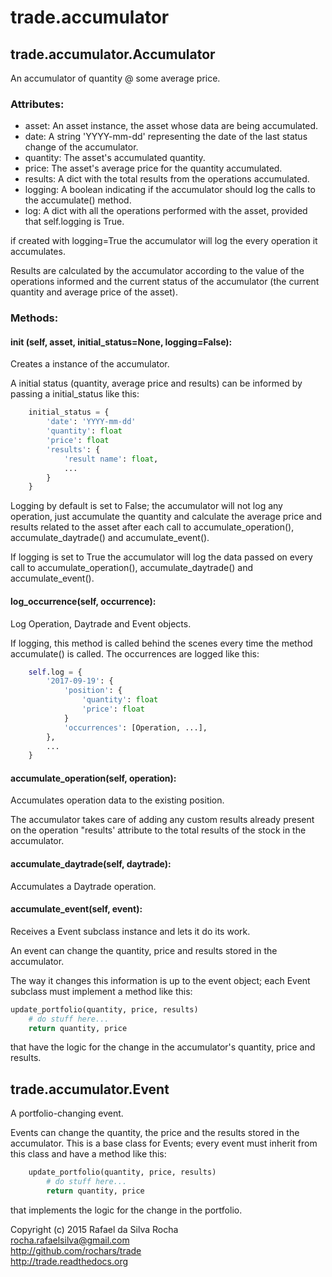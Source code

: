 # trade.accumulator

## trade.accumulator.Accumulator
An accumulator of quantity @ some average price.

### Attributes:
+ asset: An asset instance, the asset whose data are being accumulated.
+ date: A string 'YYYY-mm-dd' representing the date of the last status change of the accumulator.
+ quantity: The asset's accumulated quantity.
+ price: The asset's average price for the quantity accumulated.
+ results: A dict with the total results from the operations accumulated.
+ logging: A boolean indicating if the accumulator should log the calls to the accumulate() method.
+ log: A dict with all the operations performed with the asset, provided that self.logging is True.

if created with logging=True the accumulator will log the every
operation it accumulates.

Results are calculated by the accumulator according to the value
of the operations informed and the current status of the
accumulator (the current quantity and average price of the asset).

### Methods:

#### init (self, asset, initial_status=None, logging=False):
Creates a instance of the accumulator.

A initial status (quantity, average price and results) can be
informed by passing a initial_status like this:
```python
    initial_status = {
        'date': 'YYYY-mm-dd'
        'quantity': float
        'price': float
        'results': {
            'result name': float,
            ...
        }
    }
```
Logging by default is set to False; the accumulator will not log any operation,
just accumulate the quantity and calculate the average price and results related
to the asset after each call to accumulate_operation(), accumulate_daytrade()
and accumulate_event().

If logging is set to True the accumulator will log the data passed on every call
to accumulate_operation(), accumulate_daytrade() and accumulate_event().

#### log_occurrence(self, occurrence):
Log Operation, Daytrade and Event objects.

If logging, this method is called behind the scenes every
time the method accumulate() is called. The occurrences are
logged like this:
```python
    self.log = {
        '2017-09-19': {
            'position': {
                'quantity': float
                'price': float
            }
            'occurrences': [Operation, ...],
        },
        ...
    }
```
#### accumulate_operation(self, operation):
Accumulates operation data to the existing position.

The accumulator takes care of adding any custom results already
present on the operation "results' attribute to the total
results of the stock in the accumulator.

#### accumulate_daytrade(self, daytrade):
Accumulates a Daytrade operation.

#### accumulate_event(self, event):
Receives a Event subclass instance and lets it do its work.

An event can change the quantity, price and results stored in
the accumulator.

The way it changes this information is up to the event object;
each Event subclass must implement a method like this:
```python
update_portfolio(quantity, price, results)
    # do stuff here...
    return quantity, price
```
that have the logic for the change in the accumulator's
quantity, price and results.


## trade.accumulator.Event
A portfolio-changing event.

Events can change the quantity, the price and the results stored in
the accumulator. This is a base class for Events; every event must
inherit from this class and have a method like this:

```python
    update_portfolio(quantity, price, results)
        # do stuff here...
        return quantity, price
```
that implements the logic for the change in the portfolio.



Copyright (c) 2015 Rafael da Silva Rocha  
rocha.rafaelsilva@gmail.com  
http://github.com/rochars/trade  
http://trade.readthedocs.org  
